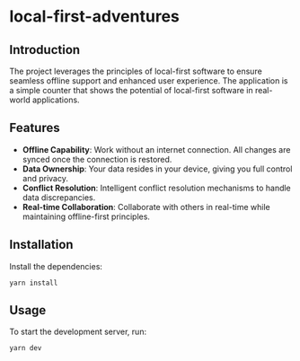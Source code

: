 # local-first-adventures

## Introduction
The project leverages the principles of local-first software to ensure seamless offline support and enhanced user experience.
The application is a simple counter that shows the potential of local-first software in real-world applications.

## Features
- **Offline Capability**: Work without an internet connection. All changes are synced once the connection is restored.
- **Data Ownership**: Your data resides in your device, giving you full control and privacy.
- **Conflict Resolution**: Intelligent conflict resolution mechanisms to handle data discrepancies.
- **Real-time Collaboration**: Collaborate with others in real-time while maintaining offline-first principles.

## Installation

Install the dependencies:

```
yarn install
```

## Usage

To start the development server, run:

```
yarn dev
```
